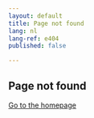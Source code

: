 ```yaml
---
layout: default
title: Page not found
lang: nl
lang-ref: e404
published: false

---
```

## Page not found

[Go to the homepage](/ "Back to homepage")